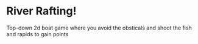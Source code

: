 # River Rafting! 

Top-down 2d boat game where you 
avoid the obsticals and shoot the fish
and rapids to gain points


